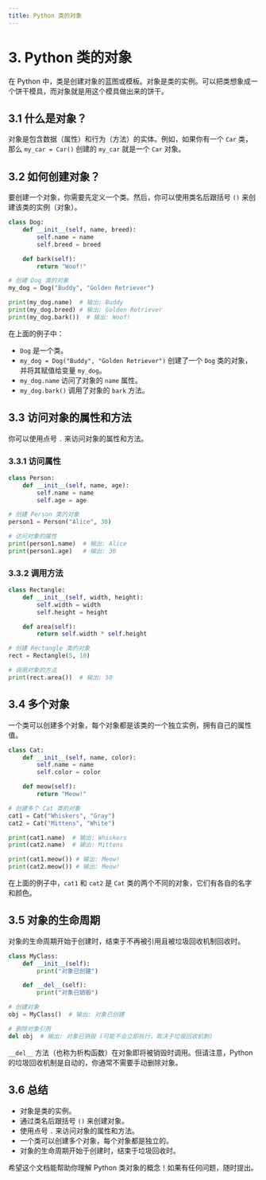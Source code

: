 ```yaml
---
title: Python 类的对象
---
```


# 3. Python 类的对象

在 Python 中，类是创建对象的蓝图或模板。对象是类的实例。可以把类想象成一个饼干模具，而对象就是用这个模具做出来的饼干。

## 3.1 什么是对象？

对象是包含数据（属性）和行为（方法）的实体。例如，如果你有一个 `Car` 类，那么 `my_car = Car()` 创建的 `my_car` 就是一个 `Car` 对象。

## 3.2 如何创建对象？

要创建一个对象，你需要先定义一个类。然后，你可以使用类名后跟括号 `()` 来创建该类的实例（对象）。

```python
class Dog:
    def __init__(self, name, breed):
        self.name = name
        self.breed = breed

    def bark(self):
        return "Woof!"

# 创建 Dog 类的对象
my_dog = Dog("Buddy", "Golden Retriever")

print(my_dog.name)  # 输出: Buddy
print(my_dog.breed) # 输出: Golden Retriever
print(my_dog.bark())  # 输出: Woof!
```

在上面的例子中：

- `Dog` 是一个类。
- `my_dog = Dog("Buddy", "Golden Retriever")` 创建了一个 `Dog` 类的对象，并将其赋值给变量 `my_dog`。
- `my_dog.name` 访问了对象的 `name` 属性。
- `my_dog.bark()` 调用了对象的 `bark` 方法。

## 3.3 访问对象的属性和方法

你可以使用点号 `.` 来访问对象的属性和方法。

### 3.3.1 访问属性

```python
class Person:
    def __init__(self, name, age):
        self.name = name
        self.age = age

# 创建 Person 类的对象
person1 = Person("Alice", 30)

# 访问对象的属性
print(person1.name)  # 输出: Alice
print(person1.age)   # 输出: 30
```

### 3.3.2 调用方法

```python
class Rectangle:
    def __init__(self, width, height):
        self.width = width
        self.height = height

    def area(self):
        return self.width * self.height

# 创建 Rectangle 类的对象
rect = Rectangle(5, 10)

# 调用对象的方法
print(rect.area())  # 输出: 50
```

## 3.4 多个对象

一个类可以创建多个对象，每个对象都是该类的一个独立实例，拥有自己的属性值。

```python
class Cat:
    def __init__(self, name, color):
        self.name = name
        self.color = color

    def meow(self):
        return "Meow!"

# 创建多个 Cat 类的对象
cat1 = Cat("Whiskers", "Gray")
cat2 = Cat("Mittens", "White")

print(cat1.name)  # 输出: Whiskers
print(cat2.name)  # 输出: Mittens

print(cat1.meow()) # 输出: Meow!
print(cat2.meow()) # 输出: Meow!
```

在上面的例子中，`cat1` 和 `cat2` 是 `Cat` 类的两个不同的对象，它们有各自的名字和颜色。

## 3.5 对象的生命周期

对象的生命周期开始于创建时，结束于不再被引用且被垃圾回收机制回收时。

```python
class MyClass:
    def __init__(self):
        print("对象已创建")

    def __del__(self):
        print("对象已销毁")

# 创建对象
obj = MyClass()  # 输出: 对象已创建

# 删除对象引用
del obj  # 输出: 对象已销毁 (可能不会立即执行，取决于垃圾回收机制)
```

`__del__` 方法（也称为析构函数）在对象即将被销毁时调用。但请注意，Python 的垃圾回收机制是自动的，你通常不需要手动删除对象。

## 3.6 总结

- 对象是类的实例。
- 通过类名后跟括号 `()` 来创建对象。
- 使用点号 `.` 来访问对象的属性和方法。
- 一个类可以创建多个对象，每个对象都是独立的。
- 对象的生命周期开始于创建时，结束于垃圾回收时。

希望这个文档能帮助你理解 Python 类对象的概念！如果有任何问题，随时提出。
